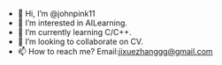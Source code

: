 - 👋 Hi, I’m @johnpink11
- 👀 I’m interested in AILearning.
- 🌱 I’m currently learning C/C++.
- 💞️ I’m looking to collaborate on CV.
- 📫 How to reach me?
Email:jixuezhanggg@gmail.com

<!---
johnpink11/johnpink11 is a ✨ special ✨ repository because its `README.md` (this file) appears on your GitHub profile.
You can click the Preview link to take a look at your changes.
--->
